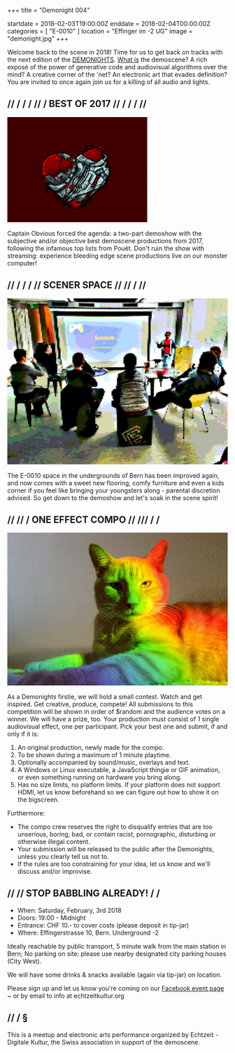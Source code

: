 +++
title = "Demonight 004"

startdate = 2018-02-03T19:00:00Z
enddate = 2018-02-04T00:00:00Z
categories = [ "E-0010" ]
location = "Effinger im -2 UG"
image = "demonight.jpg"
+++

<div class="lead">
Welcome back to the scene in 2018! Time for us to get back on tracks with the next edition of the <a href="https://blog.datalets.ch/031/">DEMONIGHTS</a>. <a href="https://blog.datalets.ch/010/">What is</a> the demoscene? A rich exposé of the power of generative code and audiovisual algorithms over the mind? A creative corner of the 'net? An electronic art that evades definition? You are invited to once again join us for a killing of all audio and lights.
</div>

## // / / / // / BEST OF 2017 // / / / //

![Heart](heart.gif)


Captain Obvious forced the agenda: a two-part demoshow with the subjective and/or objective best demoscene productions from 2017, following the infamous top lists from Pouët. Don't ruin the show with streaming: experience bleeding edge scene productions live on our monster computer!

## // / / / // SCENER SPACE // // / //

![Space](space.jpg)

The E-0010 space in the undergrounds of Bern has been improved again, and now comes with a sweet new flooring, comfy furniture and even a kids corner if you feel like bringing your youngsters along - parental discretion advised. So get down to the demoshow and let's soak in the scene spirit!

## // // / ONE EFFECT COMPO // /// / /

![Cat](cat.gif)

As a Demonights firstie, we will hold a small contest. Watch and get inspired. Get creative, produce, compete! All submissions to this competition will be shown in order of $random and the audience votes on a winner. We will have a prize, too.
Your production must consist of 1 single audiovisual effect, one per participant. Pick your best one and submit, if and only if it is:

1. An original production, newly made for the compo.
2. To be shown during a maximum of 1 minute playtime.
3. Optionally accompanied by sound/music, overlays and text.
4. A Windows or Linux executable, a JavaScript thingie or GIF animation, or even something running on hardware you bring along.
5. Has no size limits, no platform limits. If your platform does not support HDMI, let us know beforehand so we can figure out how to show it on the bigscreen.


Furthermore:

* The compo crew reserves the right to disqualify entries that are too unserious, boring, bad, or contain racist, pornographic, disturbing or otherwise illegal content.
* Your submission will be released to the public after the Demonights, unless you clearly tell us not to.
* If the rules are too constraining for your idea, let us know and we'll discuss and/or improvise.


## // // STOP BABBLING ALREADY! / /

* When: Saturday, February, 3rd 2018
* Doors: 19:00 - Midnight
* Entrance: CHF 10.- to cover costs (please deposit in tip-jar)
* Where: Effingerstrasse 10, Bern. Underground -2

Ideally reachable by public transport, 5 minute walk from the main station in Bern; No parking on site: please use nearby designated city parking houses (City West).

We will have some drinks & snacks available (again via tip-jar) on location.

Please sign up and let us know you're coming on our [Facebook event page](https://www.facebook.com/events/139843283364771/) ~ or by email to info at echtzeitkultur.org


## // / §

This is a meetup and electronic arts performance organized by Echtzeit - Digitale Kultur, the Swiss association in support of the demoscene.
